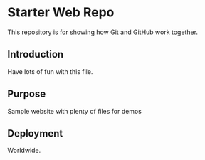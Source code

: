 # Starter Web Repo

This repository is for showing how Git and GitHub work together.

## Introduction

Have lots of fun with this file.

## Purpose

Sample website with plenty of files for demos

## Deployment

Worldwide.
